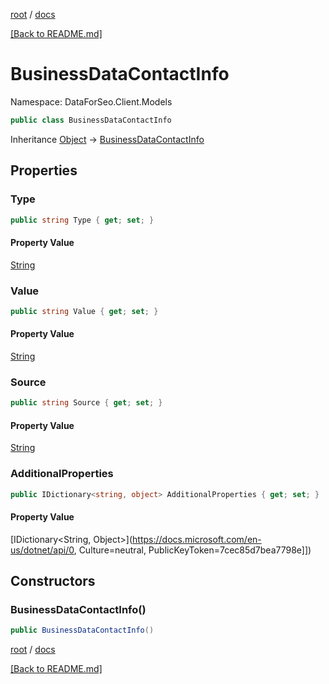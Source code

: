 [root](./../ "root") / [docs](./ "docs")

[[Back to README.md]](./../README.md "[Back to README.md]")

# BusinessDataContactInfo

Namespace: DataForSeo.Client.Models

```csharp
public class BusinessDataContactInfo
```

Inheritance [Object](https://docs.microsoft.com/en-us/dotnet/api/Object) → [BusinessDataContactInfo](./BusinessDataContactInfo.md)

## Properties

### **Type**

```csharp
public string Type { get; set; }
```

#### Property Value

[String](https://docs.microsoft.com/en-us/dotnet/api/String)<br>

### **Value**

```csharp
public string Value { get; set; }
```

#### Property Value

[String](https://docs.microsoft.com/en-us/dotnet/api/String)<br>

### **Source**

```csharp
public string Source { get; set; }
```

#### Property Value

[String](https://docs.microsoft.com/en-us/dotnet/api/String)<br>

### **AdditionalProperties**

```csharp
public IDictionary<string, object> AdditionalProperties { get; set; }
```

#### Property Value

[IDictionary&lt;String, Object&gt;](https://docs.microsoft.com/en-us/dotnet/api/0, Culture=neutral, PublicKeyToken=7cec85d7bea7798e]])<br>

## Constructors

### **BusinessDataContactInfo()**

```csharp
public BusinessDataContactInfo()
```

[root](./../ "root") / [docs](./ "docs")

[[Back to README.md]](./../README.md "[Back to README.md]")